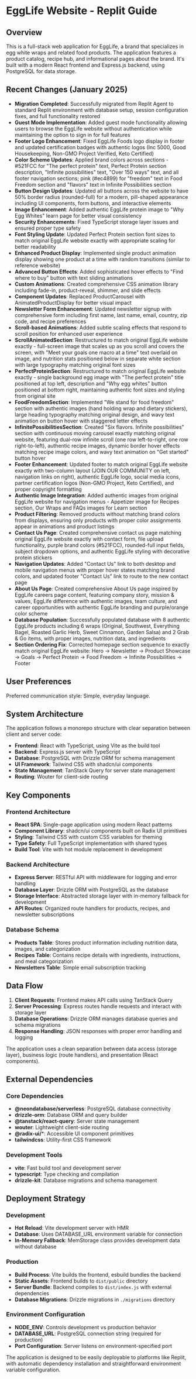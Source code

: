 # EggLife Website - Replit Guide

## Overview

This is a full-stack web application for EggLife, a brand that specializes in egg white wraps and related food products. The application features a product catalog, recipe hub, and informational pages about the brand. It's built with a modern React frontend and Express.js backend, using PostgreSQL for data storage.

## Recent Changes (January 2025)

- **Migration Completed**: Successfully migrated from Replit Agent to standard Replit environment with database setup, session configuration fixes, and full functionality restored
- **Guest Mode Implementation**: Added guest mode functionality allowing users to browse the EggLife website without authentication while maintaining the option to sign in for full features
- **Footer Logo Enhancement**: Fixed EggLife Foods logo display in footer and updated certification badges with authentic logos (Inc 5000, Good Housekeeping, Non-GMO Project Verified, Keto Certified)
- **Color Scheme Updates**: Applied brand colors across sections - #521FCC for "The perfect protein" text, Perfect Protein section description, "Infinite possibilities" text, "Over 150 ways" text, and all footer navigation sections; pink (#ec4899) for "freedom" text in Food Freedom section and "flavors" text in Infinite Possibilities section
- **Button Design Updates**: Updated all buttons across the website to have 50% border radius (rounded-full) for a modern, pill-shaped appearance including UI components, form buttons, and interactive elements
- **Image Enhancement**: Added authentic EggLife protein image to "Why Egg Whites" learn page for better visual consistency
- **Security Enhancements**: Fixed TypeScript storage layer issues and ensured proper type safety
- **Font Styling Update**: Updated Perfect Protein section font sizes to match original EggLife website exactly with appropriate scaling for better readability
- **Enhanced Product Display**: Implemented single product animation display showing one product at a time with random transitions (similar to reference website)
- **Advanced Button Effects**: Added sophisticated hover effects to "Find where to buy" button with text sliding animations
- **Custom Animations**: Created comprehensive CSS animation library including fade-in, product-reveal, shimmer, and slide effects
- **Component Updates**: Replaced ProductCarousel with AnimatedProductDisplay for better visual impact
- **Newsletter Form Enhancement**: Updated newsletter signup with comprehensive form including first name, last name, email, country, zip code, and recipe preferences
- **Scroll-based Animations**: Added subtle scaling effects that respond to scroll position for enhanced user experience
- **ScrollAnimatedSection**: Restructured to match original EggLife website exactly - full-screen image that scales up as you scroll and covers the screen, with "Meet your goals one macro at a time" text overlaid on image, and nutrition stats positioned below in separate white section with large typography matching original font sizes
- **PerfectProteinSection**: Restructured to match original EggLife website exactly - single background egg image with "The perfect protein" title positioned at top left, description and "Why egg whites" button positioned at bottom right, maintaining authentic font sizes and styling from original site
- **FoodFreedomSection**: Implemented "We stand for food freedom" section with authentic images (hand holding wrap and dietary stickers), large heading typography matching original design, and wavy text animation on button hover with staggered letter effects
- **InfinitePossibilitiesSection**: Created "Six flavors. Infinite possibilities" section with continuous moving carousel exactly matching original website, featuring dual-row infinite scroll (one row left-to-right, one row right-to-left), authentic recipe images, dynamic border hover effects matching recipe image colors, and wavy text animation on "Get started" button hover
- **Footer Enhancement**: Updated footer to match original EggLife website exactly with two-column layout (JOIN OUR COMMUNITY on left, navigation links on right), authentic EggLife logo, social media icons, partner certification logos (Non-GMO Project, Keto Certified), and proper copyright formatting
- **Authentic Image Integration**: Added authentic images from original EggLife website for navigation menus - Appetizer image for Recipes section, Our Wraps and FAQs images for Learn section
- **Product Filtering**: Removed products without matching brand colors from displays, ensuring only products with proper color assignments appear in animations and product listings
- **Contact Us Page**: Created comprehensive contact us page matching original EggLife website exactly with contact form, file upload functionality, purple brand colors (#521FCC), rounded-full input fields, subject dropdown options, and authentic EggLife styling with decorative protein stickers
- **Navigation Updates**: Added "Contact Us" link to both desktop and mobile navigation menus with proper hover states matching brand colors, and updated footer "Contact Us" link to route to the new contact page
- **About Us Page**: Created comprehensive About Us page inspired by EggLife careers page content, featuring company story, mission & values, EggLife difference with authentic images, team culture, and career opportunities with authentic EggLife branding and purple/orange color scheme
- **Database Population**: Successfully populated database with 8 authentic EggLife products including 6 wraps (Original, Southwest, Everything Bagel, Roasted Garlic Herb, Sweet Cinnamon, Garden Salsa) and 2 Grab & Go items, with proper images, nutrition data, and ingredients
- **Section Ordering Fix**: Corrected homepage section sequence to exactly match original EggLife website: Hero → Newsletter → Product Showcase → Goals → Perfect Protein → Food Freedom → Infinite Possibilities → Footer

## User Preferences

Preferred communication style: Simple, everyday language.

## System Architecture

The application follows a monorepo structure with clear separation between client and server code:

- **Frontend**: React with TypeScript, using Vite as the build tool
- **Backend**: Express.js server with TypeScript
- **Database**: PostgreSQL with Drizzle ORM for schema management
- **UI Framework**: Tailwind CSS with shadcn/ui components
- **State Management**: TanStack Query for server state management
- **Routing**: Wouter for client-side routing

## Key Components

### Frontend Architecture
- **React SPA**: Single-page application using modern React patterns
- **Component Library**: shadcn/ui components built on Radix UI primitives
- **Styling**: Tailwind CSS with custom CSS variables for theming
- **Type Safety**: Full TypeScript implementation with shared types
- **Build Tool**: Vite with hot module replacement in development

### Backend Architecture
- **Express Server**: RESTful API with middleware for logging and error handling
- **Database Layer**: Drizzle ORM with PostgreSQL as the database
- **Storage Interface**: Abstracted storage layer with in-memory fallback for development
- **API Routes**: Organized route handlers for products, recipes, and newsletter subscriptions

### Database Schema
- **Products Table**: Stores product information including nutrition data, images, and categorization
- **Recipes Table**: Contains recipe details with ingredients, instructions, and meal categorization
- **Newsletters Table**: Simple email subscription tracking

## Data Flow

1. **Client Requests**: Frontend makes API calls using TanStack Query
2. **Server Processing**: Express routes handle requests and interact with storage layer
3. **Database Operations**: Drizzle ORM manages database queries and schema migrations
4. **Response Handling**: JSON responses with proper error handling and logging

The application uses a clean separation between data access (storage layer), business logic (route handlers), and presentation (React components).

## External Dependencies

### Core Dependencies
- **@neondatabase/serverless**: PostgreSQL database connectivity
- **drizzle-orm**: Database ORM and query builder
- **@tanstack/react-query**: Server state management
- **wouter**: Lightweight client-side routing
- **@radix-ui/***: Accessible UI component primitives
- **tailwindcss**: Utility-first CSS framework

### Development Tools
- **vite**: Fast build tool and development server
- **typescript**: Type checking and compilation
- **drizzle-kit**: Database migrations and schema management

## Deployment Strategy

### Development
- **Hot Reload**: Vite development server with HMR
- **Database**: Uses DATABASE_URL environment variable for connection
- **In-Memory Fallback**: MemStorage class provides development data without database

### Production
- **Build Process**: Vite builds the frontend, esbuild bundles the backend
- **Static Assets**: Frontend builds to `dist/public` directory
- **Server Bundle**: Backend compiles to `dist/index.js` with external dependencies
- **Database Migrations**: Drizzle migrations in `./migrations` directory

### Environment Configuration
- **NODE_ENV**: Controls development vs production behavior
- **DATABASE_URL**: PostgreSQL connection string (required for production)
- **Port Configuration**: Server listens on environment-specified port

The application is designed to be easily deployable to platforms like Replit, with automatic dependency installation and straightforward environment variable configuration.